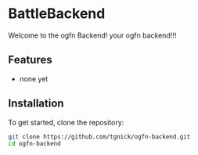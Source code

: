 # BattleBackend

Welcome to the ogfn Backend! your ogfn backend!!!


## Features
- none yet

## Installation

To get started, clone the repository:

```bash
git clone https://github.com/tgnick/ogfn-backend.git
cd ogfn-backend

